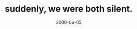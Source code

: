 ---
layout: base.njk
title : 'suddenly, we were both silent.' 
view_title : 'suddenly, we were both silent.' 
year : '2000' 
date : '2000-06-05' 
img_file : '/drawing/bothsil.png' 
html_file : 'bothsilen' 
next_html : 'sobig.html' 
year_order : '371' 
permalink : "title/{{html_file}}.html"
---
